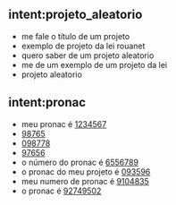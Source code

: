 ## intent:projeto_aleatorio
- me fale o título de um projeto
- exemplo de projeto da lei rouanet
- quero saber de um projeto aleatorio
- me de um exemplo de um projeto da lei
- projeto aleatorio

## intent:pronac
- meu pronac é [1234567](pronac)
- [98765](pronac)
- [098778](pronac)
- [97656](pronac)
- o número do pronac é [6556789](pronac)
- o pronac do meu projeto é [093596](pronac)
- meu numero de pronac é [9104835](pronac)
- o pronac é [92749502](pronac)